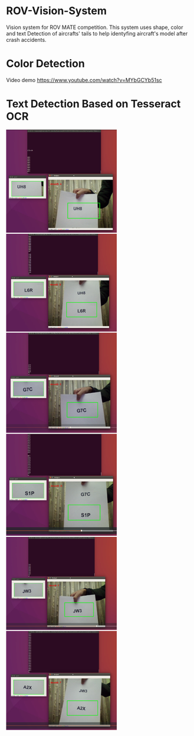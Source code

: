 # ROV-Vision-System
Vision system for ROV MATE competition. This system uses shape, color and text Detection of aircrafts' tails to help identyfing aircraft's model after crash accidents.

# Color Detection
Video demo
https://www.youtube.com/watch?v=MYbGCYb51sc

# Text Detection Based on Tesseract OCR

<img src="images/A.png" width="300">

<img src="images/B.png" width="300">

<img src="images/C.png" width="300">

<img src="images/D.png" width="300">

<img src="images/E.png" width="300">

<img src="images/F.png" width="300">

